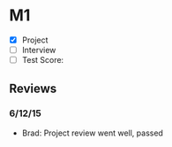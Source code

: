 # M1

- [x] Project 
- [ ] Interview
- [ ] Test Score: 

## Reviews

### 6/12/15

- Brad: Project review went well, passed
